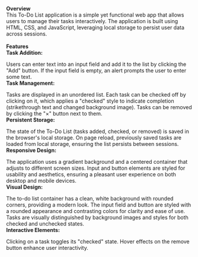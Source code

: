 <b>Overview</b><br>
This To-Do List application is a simple yet functional web app that allows users to manage their tasks interactively. The application is built using HTML, CSS, and JavaScript, leveraging local storage to persist user data across sessions.
<br><br>
<b>Features</b><br>
<b>Task Addition:</b>

Users can enter text into an input field and add it to the list by clicking the "Add" button.
If the input field is empty, an alert prompts the user to enter some text.<br>
<b>Task Management:</b>

Tasks are displayed in an unordered list.
Each task can be checked off by clicking on it, which applies a "checked" style to indicate completion (strikethrough text and changed background image).
Tasks can be removed by clicking the "×" button next to them.<br>
<b>Persistent Storage:</b>

The state of the To-Do List (tasks added, checked, or removed) is saved in the browser's local storage.
On page reload, previously saved tasks are loaded from local storage, ensuring the list persists between sessions.<br>
<b>Responsive Design:</b>

The application uses a gradient background and a centered container that adjusts to different screen sizes.
Input and button elements are styled for usability and aesthetics, ensuring a pleasant user experience on both desktop and mobile devices.<br>
<b>Visual Design:</b>

The to-do list container has a clean, white background with rounded corners, providing a modern look.
The input field and button are styled with a rounded appearance and contrasting colors for clarity and ease of use.
Tasks are visually distinguished by background images and styles for both checked and unchecked states.<br>
<b>Interactive Elements:</b>

Clicking on a task toggles its "checked" state.
Hover effects on the remove button enhance user interactivity.
